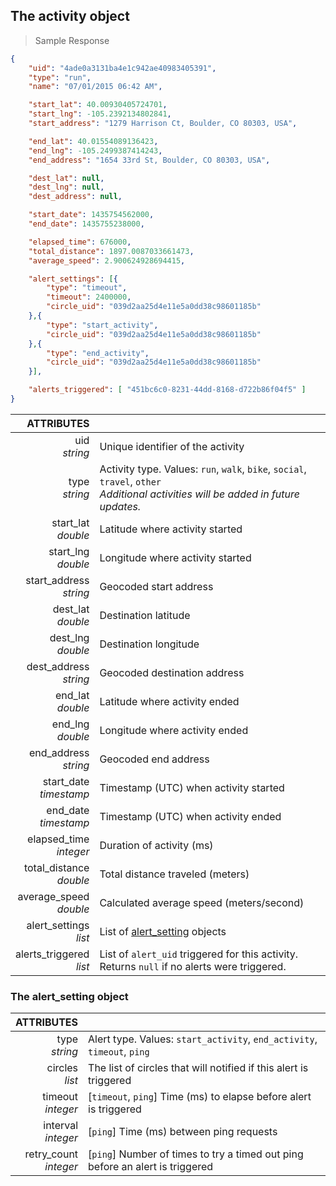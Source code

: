 ## The activity object
> Sample Response

```json
{
    "uid": "4ade0a3131ba4e1c942ae40983405391",
    "type": "run",
    "name": "07/01/2015 06:42 AM",

    "start_lat": 40.00930405724701,
    "start_lng": -105.2392134802841,
    "start_address": "1279 Harrison Ct, Boulder, CO 80303, USA",

    "end_lat": 40.01554089136423,
    "end_lng": -105.2499387414243,
    "end_address": "1654 33rd St, Boulder, CO 80303, USA",

    "dest_lat": null,
    "dest_lng": null,
    "dest_address": null,

    "start_date": 1435754562000,
    "end_date": 1435755238000,

    "elapsed_time": 676000,
    "total_distance": 1897.0087033661473,
    "average_speed": 2.900624928694415,

    "alert_settings": [{
        "type": "timeout",
        "timeout": 2400000,
        "circle_uid": "039d2aa25d4e11e5a0dd38c98601185b"
    },{
        "type": "start_activity",
        "circle_uid": "039d2aa25d4e11e5a0dd38c98601185b"
    },{
        "type": "end_activity",
        "circle_uid": "039d2aa25d4e11e5a0dd38c98601185b"
    }],

    "alerts_triggered": [ "451bc6c0-8231-44dd-8168-d722b86f04f5" ]
}
```

ATTRIBUTES||
---------:        | -----------
uid <br>*string*   | Unique identifier of the activity
type <br>*string*  | Activity type. Values: `run`, `walk`, `bike`, `social`, `travel`, `other`<br>*Additional activities will be added in future updates.*
start_lat <br>*double*  | Latitude where activity started
start_lng <br>*double*  | Longitude where activity started
start_address <br>*string*  | Geocoded start address
dest_lat <br>*double*  | Destination latitude
dest_lng <br>*double*  | Destination longitude
dest_address <br>*string*  | Geocoded destination address
end_lat <br>*double*  |  Latitude where activity ended
end_lng <br>*double*  | Longitude where activity ended
end_address <br>*string*  | Geocoded end address
start_date <br>*timestamp*  | Timestamp (UTC) when activity started
end_date <br>*timestamp*  | Timestamp (UTC) when activity ended
elapsed_time <br>*integer*  | Duration of activity (ms)
total_distance <br>*double*  | Total distance traveled (meters)
average_speed <br>*double*  | Calculated average speed (meters/second)
alert_settings <br>*list*  | List of [alert_setting](#the-alert_setting-object) objects
alerts_triggered <br>*list*  | List of `alert_uid` triggered for this activity. Returns `null` if no alerts were triggered.


### The alert_setting object

ATTRIBUTES||
---------:        | -----------
type <br>*string*  | Alert type. Values: `start_activity`, `end_activity`, `timeout`, `ping`
circles <br>*list*  | The list of circles that will notified if this alert is triggered
timeout <br>*integer*  | [`timeout`, `ping`] Time (ms) to elapse before alert is triggered
interval <br>*integer*  | [`ping`] Time (ms) between ping requests
retry_count <br>*integer*  | [`ping`] Number of times to try a timed out ping before an alert is triggered
